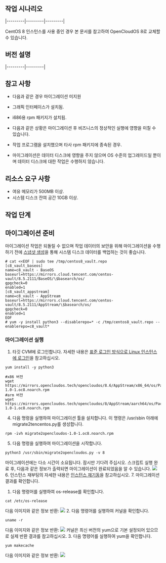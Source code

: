 ## 작업 시나리오



|---------|---------|---------|


CentOS 8 인스턴스를 사용 중인 경우 본 문서를 참고하여 OpenCloudOS 8로 교체할 수 있습니다.
## 버전 설명


 
|---------|---------|
 





## 참고 사항
- 다음과 같은 경우 마이그레이션 미지원
 - 그래픽 인터페이스가 설치됨.
 - i686용 rpm 패키지가 설치됨.
- 다음과 같은 상황은 마이그레이션 후 비즈니스의 정상적인 실행에 영향을 미칠 수 있습니다.
 - 작업 프로그램을 설치했으며 타사 rpm 패키지에 종속된 경우.
 
 

- 마이그레이션은 데이터 디스크에 영향을 주지 않으며 OS 수준의 업그레이드일 뿐이며 데이터 디스크에 대한 작업은 수행하지 않습니다.

## 리소스 요구 사항
-  여유 메모리가 500MB 이상.
- 시스템 디스크 잔여 공간 10GB 이상.

## 작업 단계
[](id:Prepare)
## 마이그레이션 준비
마이그레이션 작업은 되돌릴 수 없으며 작업 데이터의 보안을 위해 마이그레이션을 수행하기 전에 [스냅샷 생성](https://intl.cloud.tencent.com/document/product/362/5755)을 통해 시스템 디스크 데이터를 백업하는 것이 좋습니다.


```plaintexy
# cat <<EOF | sudo tee /tmp/centos8_vault.repo
[c8_vault_baseos]
name=c8_vault - BaseOS
baseurl=https://mirrors.cloud.tencent.com/centos-vault/8.5.2111/BaseOS/\$basearch/os/
gpgcheck=0
enabled=1
[c8_vault_appstream]
name=c8_vault - AppStream
baseurl=https://mirrors.cloud.tencent.com/centos-vault/8.5.2111/AppStream/\$basearch/os/
gpgcheck=0
enabled=1
EOF
# yum -y install python3 --disablerepo=* -c /tmp/centos8_vault.repo --enablerepo=c8_vault*
```

### 마이그레이션 실행

1. 타깃 CVM에 로그인합니다. 자세한 내용은 [표준 로그인 방식으로 Linux 인스턴스에 로그인](https://intl.cloud.tencent.com/document/product/213/5436)을 참고하십시오.

```plaintexy
yum install -y python3
```

```plaintexy
#x86 버전
wget https://mirrors.opencloudos.tech/opencloudos/8.6/AppStream/x86_64/os/Packages/migrate2opencloudos-1.0-1.oc8.noarch.rpm
#arm 버전
wget https://mirrors.opencloudos.tech/opencloudos/8/AppStream/aarch64/os/Packages/migrate2opencloudos-1.0-1.oc8.noarch.rpm 
```
4. 다음 명령을 실행하여 마이그레이션 툴을 설치합니다. 이 명령은 /usr/sbin 아래에 migrate2tencentos.py를 생성합니다.
```plaintexy
rpm -ivh migrate2opencloudos-1.0-1.oc8.noarch.rpm
```
5. 다음 명령을 실행하여 마이그레이션을 시작합니다.
```plaintexy
python3 /usr/sbin/migrate2opencloudos.py -v 8
```
마이그레이션에는 다소 시간이 소요됩니다. 잠시만 기다려 주십시오. 스크립트 실행 완료 후, 다음과 같은 정보가 출력되면 마이그레이션이 완료되었음을 알 수 있습니다.
![](https://qcloudimg.tencent-cloud.cn/raw/c0118f0b4c20ee45ace4258b44238da2.png)
6. 인스턴스 재부팅의 자세한 내용은 [인스턴스 재기동](https://intl.cloud.tencent.com/document/product/213/4928)을 참고하십시오.
7. 마이그레이션 결과를 확인합니다.
 1. 다음 명령어를 실행하여 os-release를 확인합니다.
```plaintexy
cat /etc/os-release
```
다음 이미지와 같은 정보 반환:
![](https://qcloudimg.tencent-cloud.cn/raw/c345e844566068d5035d32fd7af9401f.png)
 2. 다음 명령어를 실행하여 커널을 확인합니다.
```plaintexy
uname -r
```
다음 이미지와 같은 정보 반환:
![](https://qcloudimg.tencent-cloud.cn/raw/ed944b071b0a202763a2096ebf766533.png)
커널은 최신 버전의 yum으로 기본 설정되어 있으므로 실제 반환 결과를 참고하십시오.
 3. 다음 명령어를 실행하여 yum을 확인합니다.
```plaintexy
yum makecache
```
다음 이미지와 같은 정보 반환:
![](https://qcloudimg.tencent-cloud.cn/raw/0e5dd8b1311c7f5b6522b201233bb1f9.png)

